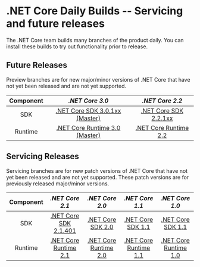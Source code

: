 # .NET Core Daily Builds -- Servicing and future releases

The .NET Core team builds many branches of the product daily. You can install these builds to try out functionality prior to release.

## Future Releases

Preview branches are for new major/minor versions of .NET Core that have not yet been released and are not yet supported.

|Component|*.NET Core 3.0*|*.NET Core 2.2*|
|:------:|:------:|:------:|
|SDK|[.NET Core SDK 3.0.1xx  (Master)](https://github.com/dotnet/core-sdk/blob/master/README.md#installers-and-binaries)|[.NET Core SDK 2.2.1xx](https://github.com/dotnet/core-sdk/blob/master/README.md#installers-and-binaries)|
|Runtime|[.NET Core Runtime 3.0 (Master)](https://github.com/dotnet/core-setup/blob/master/README.md#daily-builds)|[.NET Core Runtime 2.2](https://github.com/dotnet/core-setup/blob/master/README.md#daily-builds)|

## Servicing Releases

Servicing branches are for new patch versions of .NET Core that have not yet been released and are not yet supported. These patch versions are for previously released major/minor versions.

|Component|*.NET Core 2.1*|*.NET Core 2.0*|*.NET Core 1.1*|*.NET Core 1.0*|
|:------:|:------:|:------:|:------:|:------:|
|SDK|[.NET Core SDK 2.1.401](https://github.com/dotnet/core-sdk/blob/master/README.md#installers-and-binaries)|[.NET Core SDK 2.0](https://github.com/dotnet/cli/blob/release/2.0.0/README.md#installers-and-binaries)|[.NET Core SDK 1.1](https://github.com/dotnet/cli/blob/rel/1.1.0/README.md#installers-and-binaries)|[.NET Core SDK 1.1](https://github.com/dotnet/cli/blob/rel/1.1.0/README.md#installers-and-binaries)|
|Runtime|[.NET Core Runtime 2.1](https://github.com/dotnet/core-setup/blob/master/README.md#daily-builds)|[.NET Core Runtime 2.0](https://github.com/dotnet/core-setup/blob/release/2.0.0/README.md#officially-released-builds)|[.NET Core Runtime 1.1](https://github.com/dotnet/core-setup/blob/release/1.1.0/README.md#latest-versions)|[.NET Core Runtime 1.0](https://github.com/dotnet/core-setup/blob/release/1.0.0/README.md#latest-versions)|
